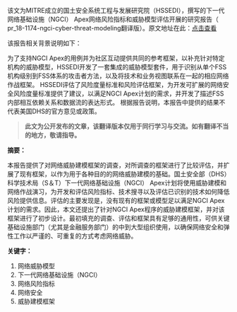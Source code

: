 该文为MITRE成立的国土安全系统工程与发展研究院（HSSEDI），撰写的下一代网络基础设施（NGCI） Apex网络风险指标和威胁模型评估开展的研究报告（ pr_18-1174-ngci-cyber-threat-modeling翻译版）。原文地址在此：[点击查看](https://www.mitre.org/sites/default/files/publications/pr_18-1174-ngci-cyber-threat-modeling.pdf "pr_18-1174-ngci-cyber-threat-modeling")

该报告相关背景说明如下：

为了支持NGCI Apex的用例并为社区互动提供共同的参考框架，以补充针对特定机构的威胁模型，HSSEDI开发了一套集成的威胁模型套件，用于识别从单个FSS机构级别到FSS体系的攻击者方法，以及将技术和业务视图联系在一起的相应网络作战框架。 HSSEDI评估了风险度量标准和风险评估框架，为开发可扩展的网络安全风险度量标准提供了建议，以满足NGCI Apex计划的需求，并开发了描述FSS内部相互依赖关系和数据流的表达形式。
根据报告说明，本报告中提供的结果不代表美国DHS的官方意见或政策。

> **此文为公开发布的文章，该翻译版本仅用于同行学习与交流。如有翻译不当的地方，敬请指导。**

**摘要：**

本报告提供了对网络威胁建模框架的调查，对所调查的框架进行了比较评估，并扩展了现有框架，以作为用于各种目的的网络威胁建模的基础。国土安全部（DHS）科学技术局（S＆T）下一代网络基础设施（NGCI） Apex计划将使用威胁建模和网络作战演习，为开发和评估风险指标、技术搜寻以及评估已识别的技术如何降低风险提供信息。评估的主要发现是，没有现有的框架或模型足以满足NGCI Apex计划的需求。因此，本文还提出了针对NGCI Apex程序的威胁建模框架，并对该框架进行了初步设计。最初填充的调查、评估和框架具有足够的通用性，可供关键基础设施部门（尤其是金融服务部门）的中到大型组织使用，以确保网络安全和弹性工作以严谨的、可重复的方式考虑网络威胁。

**关键字：**

1. 网络威胁模型
2. 下一代网络基础设施（NGCI）
3. 网络风险指标
4. 网络安全
5. 威胁建模框架
